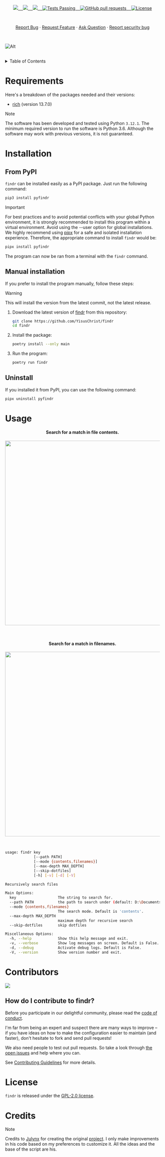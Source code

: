 <p align="center">
    <a href="https://github.com/YisusChrist/findr/issues">
        <img src="https://img.shields.io/github/issues/YisusChrist/findr?color=171b20&label=Issues%20%20&logo=gnubash&labelColor=e05f65&logoColor=ffffff">&nbsp;&nbsp;&nbsp;
    </a>
    <a href="https://github.com/YisusChrist/findr/forks">
        <img src="https://img.shields.io/github/forks/YisusChrist/findr?color=171b20&label=Forks%20%20&logo=git&labelColor=f1cf8a&logoColor=ffffff">&nbsp;&nbsp;&nbsp;
    </a>
    <a href="https://github.com/YisusChrist/findr/stargazers">
        <img src="https://img.shields.io/github/stars/YisusChrist/findr?color=171b20&label=Stargazers&logo=octicon-star&labelColor=70a5eb">&nbsp;&nbsp;&nbsp;
    </a>
    <a href="https://github.com/YisusChrist/findr/actions">
        <img alt="Tests Passing" src="https://github.com/YisusChrist/findr/actions/workflows/github-code-scanning/codeql/badge.svg">&nbsp;&nbsp;&nbsp;
    </a>
    <a href="https://github.com/YisusChrist/findr/pulls">
        <img alt="GitHub pull requests" src="https://img.shields.io/github/issues-pr/YisusChrist/findr?color=0088ff">&nbsp;&nbsp;&nbsp;
    </a>
    <a href="https://opensource.org/license/GPL-2.0">
        <img alt="License" src="https://img.shields.io/github/license/YisusChrist/findr?color=0088ff">
    </a>
</p>

<br>

<p align="center">
    <a href="https://github.com/YisusChrist/findr/issues/new?assignees=YisusChrist&labels=bug&projects=&template=bug_report.yml">Report Bug</a>
    ·
    <a href="https://github.com/YisusChrist/findr/issues/new?assignees=YisusChrist&labels=feature&projects=&template=feature_request.yml">Request Feature</a>
    ·
    <a href="https://github.com/YisusChrist/findr/issues/new?assignees=YisusChrist&labels=question&projects=&template=question.yml">Ask Question</a>
    ·
    <a href="https://github.com/YisusChrist/findr/security/policy#reporting-a-vulnerability">Report security bug</a>
</p>

<br>

![Alt](https://repobeats.axiom.co/api/embed/ba8cf53161aa08def0a1fd65f22338397227dca5.svg "Repobeats analytics image")

<br>

<details>
<summary>Table of Contents</summary>

- [Requirements](#requirements)
- [Installation](#installation)
  - [From PyPI](#from-pypi)
  - [Manual installation](#manual-installation)
  - [Uninstall](#uninstall)
- [Usage](#usage)
- [Contributors](#contributors)
  - [How do I contribute to findr?](#how-do-i-contribute-to-findr)
- [License](#license)
- [Credits](#credits)

</details>

# Requirements

Here's a breakdown of the packages needed and their versions:

- [rich](https://pypi.org/project/rich) (version 13.7.0)

> [!NOTE]
> The software has been developed and tested using Python `3.12.1`. The minimum required version to run the software is Python 3.6. Although the software may work with previous versions, it is not guaranteed.

# Installation

## From PyPI

`findr` can be installed easily as a PyPI package. Just run the following command:

```bash
pip3 install pyfindr
```

> [!IMPORTANT]
> For best practices and to avoid potential conflicts with your global Python environment, it is strongly recommended to install this program within a virtual environment. Avoid using the --user option for global installations. We highly recommend using [pipx](https://pypi.org/project/pipx) for a safe and isolated installation experience. Therefore, the appropriate command to install `findr` would be:
>
> ```bash
> pipx install pyfindr
> ```

The program can now be ran from a terminal with the `findr` command.

## Manual installation

If you prefer to install the program manually, follow these steps:

> [!WARNING]
> This will install the version from the latest commit, not the latest release.

1. Download the latest version of [findr](https://github.com/YisusChrist/findr) from this repository:

   ```bash
   git clone https://github.com/YisusChrist/findr
   cd findr
   ```

2. Install the package:

   ```bash
   poetry install --only main
   ```

3. Run the program:

   ```bash
   poetry run findr
   ```

## Uninstall

If you installed it from PyPI, you can use the following command:

```bash
pipx uninstall pyfindr
```

# Usage

<h4 align="center">Search for a match in file contents.</h4>
<p align="center">
  <img width="600" src="https://i.imgur.com/bku2Ad0.png">
</p>

<br>

<h4 align="center">Search for a match in filenames.</h4>
<p align="center">
  <img width="600" src="https://i.imgur.com/vgWI2QP.png">
</p>

<br>

```sh
usage: findr key
             [--path PATH]
             [--mode {contents,filenames}]
             [--max-depth MAX_DEPTH]
             [--skip-dotfiles]
             [-h] [-v] [-d] [-V]

Recursively search files

Main Options:
  key                   The string to search for.
  --path PATH           the path to search under (default: D:\Documents\development\findr)
  --mode {contents,filenames}
                        The search mode. Default is 'contents'.
  --max-depth MAX_DEPTH
                        maximum depth for recursive search
  --skip-dotfiles       skip dotfiles

Miscellaneous Options:
  -h, --help            Show this help message and exit.
  -v, --verbose         Show log messages on screen. Default is False.
  -d, --debug           Activate debug logs. Default is False.
  -V, --version         Show version number and exit.
```

# Contributors

<a href="https://github.com/YisusChrist/findr/graphs/contributors"><img src="https://contrib.rocks/image?repo=YisusChrist/findr" /></a>

## How do I contribute to findr?

Before you participate in our delightful community, please read the [code of conduct](https://github.com/YisusChrist/.github/blob/main/CODE_OF_CONDUCT.md).

I'm far from being an expert and suspect there are many ways to improve – if you have ideas on how to make the configuration easier to maintain (and faster), don't hesitate to fork and send pull requests!

We also need people to test out pull requests. So take a look through [the open issues](https://github.com/YisusChrist/findr/issues) and help where you can.

See [Contributing Guidelines](https://github.com/YisusChrist/.github/blob/main/CONTRIBUTING.md) for more details.

# License

`findr` is released under the [GPL-2.0 license](https://opensource.org/licenses/GPL-2.0).

# Credits

> [!NOTE]
> Credits to [Julynx](https://github.com/Julynx) for creating the original [project](https://github.com/Julynx/findr). I only make improvements in his code based on my preferences to customize it. All the ideas and the base of the script are his.

